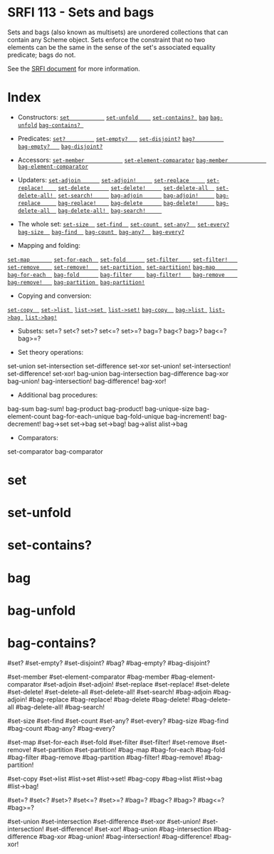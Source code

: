 # SRFI 113 - Sets and bags

Sets and bags (also known as multisets) are unordered collections that can contain any Scheme object. Sets enforce the constraint that no two elements can be the same in the sense of the set's associated equality predicate; bags do not.

See the [SRFI document](http://srfi.schemers.org/srfi-113/srfi-113.html) for more information.

# Index

- Constructors:
[`set           `](#set)
[`set-unfold    `](#set-unfold)
[`set-contains? `](#set-contains) 
[`bag`](#bag)
[`bag-unfold`](#bag-unfold)
[`bag-contains? `](#bag-contains)

- Predicates:
[`set?         `](#set-1)
[`set-empty?   `](#set-empty) 
[`set-disjoint?`](#set-disjoint)
[`bag?         `](#bag-1)
[`bag-empty?   `](#bag-empty)
[`bag-disjoint?`](#bag-disjoint)

- Accessors:
[`set-member            `](#set-member)
[`set-element-comparator`](#set-element-comparator)
[`bag-member            `](#bag-member)
[`bag-element-comparator`](#bag-element-comparator)

- Updaters:
[`set-adjoin      `](#set-adjoin)
[`set-adjoin!     `](#set-adjoin-1)
[`set-replace     `](#set-replace)
[`set-replace!    `](#set-replace-1)
[`set-delete      `](#set-delete)
[`set-delete!     `](#set-delete-1)
[`set-delete-all  `](#set-delete-all)
[`set-delete-all! `](#set-delete-all-1)
[`set-search!     `](#set-search)
[`bag-adjoin      `](#bag-adjoin)
[`bag-adjoin!     `](#bag-adjoin-1)
[`bag-replace     `](#bag-replace)
[`bag-replace!    `](#bag-replace-1)
[`bag-delete      `](#bag-delete)
[`bag-delete!     `](#bag-delete-1)
[`bag-delete-all  `](#bag-delete-all)
[`bag-delete-all! `](#bag-delete-all-1)
[`bag-search!     `](#bag-search)

- The whole set:
[`set-size  `](#set-size)
[`set-find  `](#set-find)
[`set-count `](#set-count)
[`set-any?  `](#set-any)
[`set-every?`](#set-every)
[`bag-size  `](#bag-size)
[`bag-find  `](#bag-find)
[`bag-count `](#bag-count)
[`bag-any?  `](#bag-any)
[`bag-every?`](#bag-every)

- Mapping and folding:

[`set-map       `](#set-map)
[`set-for-each  `](#set-for-each)
[`set-fold      `](#set-fold)
[`set-filter    `](#set-filter)
[`set-filter!   `](#set-filter-1)
[`set-remove    `](#set-remove)
[`set-remove!   `](#set-remove-1)
[`set-partition `](#set-partition)
[`set-partition!`](#set-partition-1)
[`bag-map       `](#bag-map)
[`bag-for-each  `](#bag-for-each)
[`bag-fold      `](#bag-fold)
[`bag-filter    `](#bag-filter)
[`bag-filter!   `](#bag-filter-1)
[`bag-remove    `](#bag-remove)
[`bag-remove!   `](#bag-remove-1)
[`bag-partition `](#bag-partition)
[`bag-partition!`](#bag-partition-)

- Copying and conversion:

[`set-copy  `](#set-copy)
[`set->list `](#set->list)
[`list->set `](#list->set)
[`list->set!`](#list->set-1)
[`bag-copy  `](#bag-copy)
[`bag->list `](#bag->list)
[`list->bag `](#list->bag)
[`list->bag!`](#list->bag-1)

- Subsets: 
set=?
set<?
set>?
set<=?
set>=?
bag=?
bag<?
bag>?
bag<=?
bag>=?

- Set theory operations:

set-union
set-intersection
set-difference
set-xor
set-union!
set-intersection!
set-difference!
set-xor!
bag-union
bag-intersection
bag-difference
bag-xor
bag-union!
bag-intersection!
bag-difference!
bag-xor!

- Additional bag procedures:

bag-sum bag-sum! bag-product bag-product!
bag-unique-size bag-element-count bag-for-each-unique bag-fold-unique
bag-increment! bag-decrement! bag->set set->bag set->bag!
bag->alist alist->bag

- Comparators:

set-comparator
bag-comparator


# set 

# set-unfold

# set-contains? 

# bag 

# bag-unfold

# bag-contains? 

#set? 
#set-empty? 
#set-disjoint?
#bag? 
#bag-empty? 
#bag-disjoint?

#set-member 
#set-element-comparator
#bag-member 
#bag-element-comparator
#set-adjoin 
#set-adjoin! 
#set-replace 
#set-replace!
#set-delete 
#set-delete! 
#set-delete-all 
#set-delete-all! 
#set-search!
#bag-adjoin
#bag-adjoin!
#bag-replace
#bag-replace!
#bag-delete
#bag-delete!
#bag-delete-all
#bag-delete-all!
#bag-search!

#set-size
#set-find
#set-count
#set-any?
#set-every?
#bag-size
#bag-find
#bag-count
#bag-any?
#bag-every?

#set-map
#set-for-each
#set-fold
#set-filter
#set-filter!
#set-remove
#set-remove!
#set-partition
#set-partition!
#bag-map
#bag-for-each
#bag-fold
#bag-filter
#bag-remove
#bag-partition
#bag-filter!
#bag-remove!
#bag-partition!

#set-copy
#set->list
#list->set
#list->set!
#bag-copy
#bag->list
#list->bag
#list->bag!

#set=?
#set<?
#set>?
#set<=?
#set>=?
#bag=?
#bag<?
#bag>?
#bag<=?
#bag>=?

#set-union
#set-intersection
#set-difference
#set-xor
#set-union!
#set-intersection!
#set-difference!
#set-xor!
#bag-union
#bag-intersection
#bag-difference
#bag-xor
#bag-union!
#bag-intersection!
#bag-difference!
#bag-xor!
